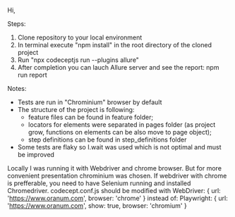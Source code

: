 Hi,

Steps:
1. Clone repository to your local environment
2. In terminal execute "npm install" in the root directory of the cloned project
3. Run "npx codeceptjs run --plugins allure"
4. After completion you can lauch Allure server and see the report: npm run report


Notes:
- Tests are run in "Chrominium" browser by default
- The structure of the project is following:
     - feature files can be found in feature folder;
     - locators for elements were separated in pages folder (as project grow, functions on elements can be also move to page object);
     - step definitions can be found in step_definitions folder
- Some tests are flaky so I.wait was used which is not optimal and must be improved



Locally I was running it with Webdriver and chrome browser. But for more convenient presentation chrominium was chosen. 
If webdriver with chrome is prefferable, you need to have Selenium running and installed Chromedriver. codecept.conf.js should be modified with 
WebDriver: {
      url: 'https://www.oranum.com',
      browser: 'chrome'
    } 
instead of: 
 Playwright: {
      url: 'https://www.oranum.com',
      show: true,
      browser: 'chromium'
    }